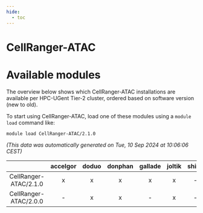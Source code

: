 ```yaml
---
hide:
  - toc
---
```


CellRanger-ATAC
===============

# Available modules


The overview below shows which CellRanger-ATAC installations are available per HPC-UGent Tier-2 cluster, ordered based on software version (new to old).

To start using CellRanger-ATAC, load one of these modules using a `module load` command like:

```shell
module load CellRanger-ATAC/2.1.0
```

*(This data was automatically generated on Tue, 10 Sep 2024 at 10:06:06 CEST)*  

| |accelgor|doduo|donphan|gallade|joltik|shinx|skitty|
| :---: | :---: | :---: | :---: | :---: | :---: | :---: | :---: |
|CellRanger-ATAC/2.1.0|x|x|x|x|x|-|x|
|CellRanger-ATAC/2.0.0|-|x|x|-|x|-|-|

